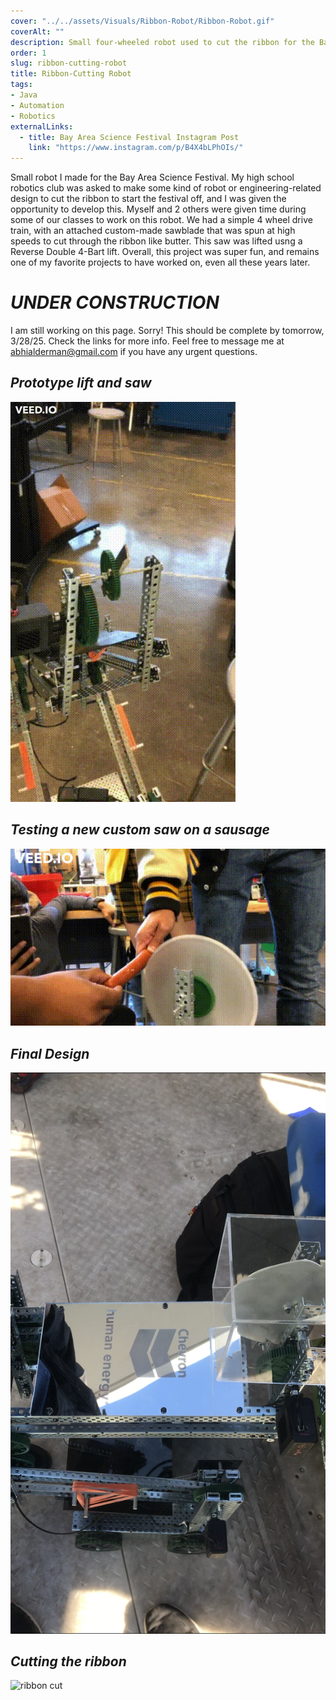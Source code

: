 ```yaml
---
cover: "../../assets/Visuals/Ribbon-Robot/Ribbon-Robot.gif"
coverAlt: ""
description: Small four-wheeled robot used to cut the ribbon for the Bay Area Science Festival in 2019.
order: 1
slug: ribbon-cutting-robot
title: Ribbon-Cutting Robot
tags:
- Java
- Automation
- Robotics
externalLinks:
  - title: Bay Area Science Festival Instagram Post
    link: "https://www.instagram.com/p/B4X4bLPhOIs/"
---
```

Small robot I made for the Bay Area Science Festival. My high school robotics club was asked to make some kind of robot or engineering-related design to cut the ribbon to start the festival off, and I was given the opportunity to develop this. Myself and 2 others were given time during some of our classes to work on this robot. We had a simple 4 wheel drive train, with an attached custom-made sawblade that was spun at high speeds to cut through the ribbon like butter. This saw was lifted usng a Reverse Double 4-Bart lift. Overall, this project was super fun, and remains one of my favorite projects to have worked on, even all these years later.
# **_UNDER CONSTRUCTION_**
I am still working on this page. Sorry! This should be complete by tomorrow, 3/28/25. Check the links for more info. Feel free to message me at abhialderman@gmail.com if you have any urgent questions.

## **_Prototype lift and saw_**
![prototype lift and saw](../../assets/Visuals/Ribbon-Robot/dr4b.gif)

## **_Testing a new custom saw on a sausage_**
![sausage saw](../../assets/Visuals/Ribbon-Robot/sausage.gif)

## **_Final Design_**
![cutter plate](../../assets/Visuals/Ribbon-Robot/cutter.png)

## **_Cutting the ribbon_**
![ribbon cut](../../assets/Visuals/Ribbon-Robot/Ribbon-Robot.gif)
